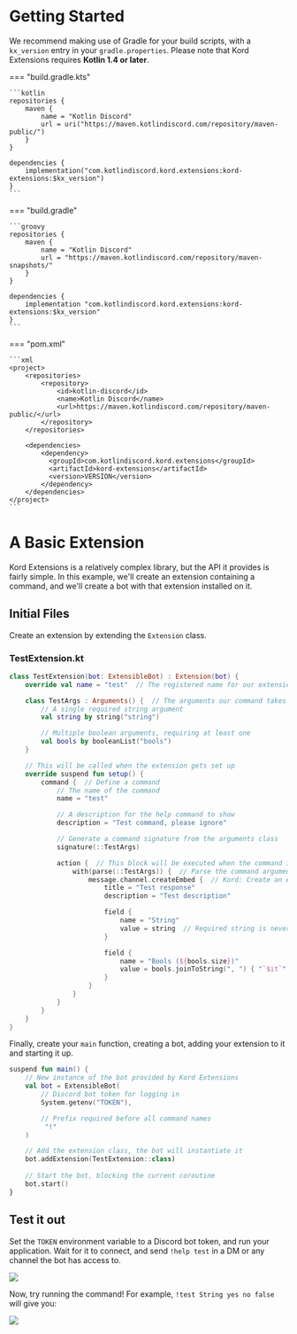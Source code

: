 # Getting Started

We recommend making use of Gradle for your build scripts, with a `kx_version` entry in your `gradle.properties`. Please
note that Kord Extensions requires **Kotlin 1.4 or later**.

=== "build.gradle.kts"

    ```kotlin
    repositories {
        maven {
            name = "Kotlin Discord"
            url = uri("https://maven.kotlindiscord.com/repository/maven-public/")
        }
    }
    
    dependencies {
        implementation("com.kotlindiscord.kord.extensions:kord-extensions:$kx_version")
    }
    ```

=== "build.gradle"

    ```groovy
    repositories {
        maven {
            name = "Kotlin Discord"
            url = "https://maven.kotlindiscord.com/repository/maven-snapshots/"
        }
    }
    
    dependencies {
        implementation "com.kotlindiscord.kord.extensions:kord-extensions:$kx_version"
    }
    ```

=== "pom.xml"

    ```xml
    <project>
        <repositories>
            <repository>
                <id>kotlin-discord</id>
                <name>Kotlin Discord</name>
                <url>https://maven.kotlindiscord.com/repository/maven-public/</url>
            </repository>
        </repositories>
        
        <dependencies>
            <dependency>
              <groupId>com.kotlindiscord.kord.extensions</groupId>
              <artifactId>kord-extensions</artifactId>
              <version>VERSION</version>
            </dependency>
        </dependencies>
    </project>
    ```

# A Basic Extension

Kord Extensions is a relatively complex library, but the API it provides is fairly simple. In this example, we'll 
create an extension containing a command, and we'll create a bot with that extension installed on it.

## Initial Files

Create an extension by extending the `Extension` class.

### TestExtension.kt

```kotlin
class TestExtension(bot: ExtensibleBot) : Extension(bot) {
    override val name = "test"  // The registered name for our extension

    class TestArgs : Arguments() {  // The arguments our command takes
        // A single required string argument
        val string by string("string")  

        // Multiple boolean arguments, requiring at least one
        val bools by booleanList("bools")  
    }

    // This will be called when the extension gets set up
    override suspend fun setup() {
        command {  // Define a command
            // The name of the command
            name = "test"

            // A description for the help command to show
            description = "Test command, please ignore"  

            // Generate a command signature from the arguments class
            signature(::TestArgs)  

            action {  // This block will be executed when the command is run
                with(parse(::TestArgs)) {  // Parse the command arguments
                    message.channel.createEmbed {  // Kord: Create an embed
                        title = "Test response"
                        description = "Test description"

                        field {
                            name = "String"
                            value = string  // Required string is never null
                        }

                        field {
                            name = "Bools (${bools.size})"
                            value = bools.joinToString(", ") { "`$it`" }
                        }
                    }
                }
            }
        }
    }
}
```

Finally, create your `main` function, creating a bot, adding your extension to it and starting it up.

```kotlin
suspend fun main() {
    // New instance of the bot provided by Kord Extensions
    val bot = ExtensibleBot(
        // Discord bot token for logging in
        System.getenv("TOKEN"),

        // Prefix required before all command names
         "!"
    )

    // Add the extension class, the bot will instantiate it
    bot.addExtension(TestExtension::class)
  
    // Start the bot, blocking the current coroutine
    bot.start()  
}
```

## Test it out

Set the `TOKEN` environment variable to a Discord bot token, and run your application. Wait for it to connect, and send `!help test` in a DM or any channel the bot has access to.

![](/assets/test-command-help.png)

Now, try running the command! For example, `!test String yes no false` will give you:

![](/assets/test-command-output.png)

